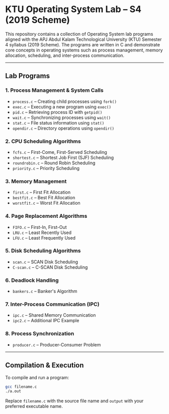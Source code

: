 # KTU Operating System Lab – S4 (2019 Scheme)

This repository contains a collection of Operating System lab programs aligned with the APJ Abdul Kalam Technological University (KTU) Semester 4 syllabus (2019 Scheme). The programs are written in C and demonstrate core concepts in operating systems such as process management, memory allocation, scheduling, and inter-process communication.

---

## Lab Programs

### 1. Process Management & System Calls
- `process.c` – Creating child processes using `fork()`
- `exec.c` – Executing a new program using `exec()`
- `pid.c` – Retrieving process ID with `getpid()`
- `wait.c` – Synchronizing processes using `wait()`
- `stat.c` – File status information using `stat()`
- `opendir.c` – Directory operations using `opendir()`

### 2. CPU Scheduling Algorithms
- `fcfs.c` – First-Come, First-Served Scheduling
- `shortest.c` – Shortest Job First (SJF) Scheduling
- `roundrobin.c` – Round Robin Scheduling
- `priority.c` – Priority Scheduling

### 3. Memory Management
- `first.c` – First Fit Allocation
- `bestfit.c` – Best Fit Allocation
- `worstfit.c` – Worst Fit Allocation

### 4. Page Replacement Algorithms
- `FIFO.c` – First-In, First-Out
- `LRU.c` – Least Recently Used
- `LFU.c` – Least Frequently Used

### 5. Disk Scheduling Algorithms
- `scan.c` – SCAN Disk Scheduling
- `C-scan.c` – C-SCAN Disk Scheduling

### 6. Deadlock Handling
- `bankers.c` – Banker's Algorithm

### 7. Inter-Process Communication (IPC)
- `ipc.c` – Shared Memory Communication
- `ipc2.c` – Additional IPC Example

### 8. Process Synchronization
- `producer.c` – Producer-Consumer Problem

---

## Compilation & Execution

To compile and run a program:

```bash
gcc filename.c
./a.out
```

Replace `filename.c` with the source file name and `output` with your preferred executable name.
